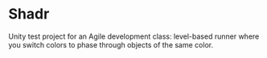 # Shadr

Unity test project for an Agile development class: level-based runner where you switch colors to phase through objects of the same color.
